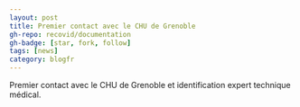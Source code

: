 ```yaml
---
layout: post
title: Premier contact avec le CHU de Grenoble
gh-repo: recovid/documentation
gh-badge: [star, fork, follow]
tags: [news]
category: blogfr
---
```


Premier contact avec le CHU de Grenoble et identification expert technique médical.
